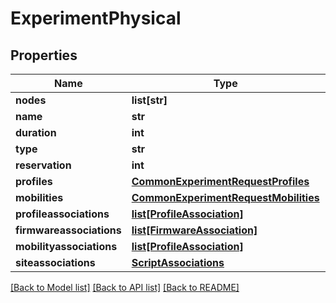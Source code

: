 # ExperimentPhysical

## Properties
Name | Type | Description | Notes
------------ | ------------- | ------------- | -------------
**nodes** | **list[str]** |  | [optional] 
**name** | **str** |  | [optional] 
**duration** | **int** |  | [optional] 
**type** | **str** |  | 
**reservation** | **int** |  | [optional] 
**profiles** | [**CommonExperimentRequestProfiles**](CommonExperimentRequestProfiles.md) |  | [optional] 
**mobilities** | [**CommonExperimentRequestMobilities**](CommonExperimentRequestMobilities.md) |  | [optional] 
**profileassociations** | [**list[ProfileAssociation]**](ProfileAssociation.md) |  | [optional] 
**firmwareassociations** | [**list[FirmwareAssociation]**](FirmwareAssociation.md) |  | [optional] 
**mobilityassociations** | [**list[ProfileAssociation]**](ProfileAssociation.md) |  | [optional] 
**siteassociations** | [**ScriptAssociations**](ScriptAssociations.md) |  | [optional] 

[[Back to Model list]](../README.md#documentation-for-models) [[Back to API list]](../README.md#documentation-for-api-endpoints) [[Back to README]](../README.md)


